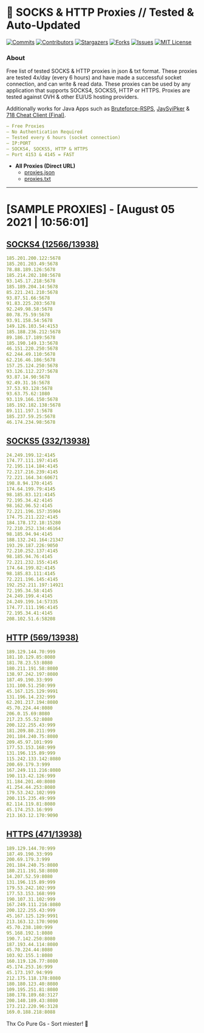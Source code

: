 <!-- MARKDOWN LINKS & IMAGES -->
<!-- https://www.markdownguide.org/basic-syntax/#reference-style-links -->
[contributors-shield]: https://img.shields.io/github/contributors/KaiBurton/free-proxies-autoupdated?style=for-the-badge
[contributors-url]: https://github.com/KaiBurton/free-proxies-autoupdated/graphs/contributors
[forks-shield]: https://img.shields.io/github/forks/KaiBurton/free-proxies-autoupdated?style=for-the-badge
[forks-url]: https://github.com/KaiBurton/free-proxies-autoupdated/network/members
[stars-shield]: https://img.shields.io/github/stars/KaiBurton/free-proxies-autoupdated?style=for-the-badge
[stars-url]: https://github.com/KaiBurton/free-proxies-autoupdated/stargazers
[issues-shield]: https://img.shields.io/github/issues/KaiBurton/free-proxies-autoupdated?style=for-the-badge
[issues-url]: https://github.com/KaiBurton/free-proxies-autoupdated/issues
[license-shield]: https://img.shields.io/github/license/KaiBurton/free-proxies-autoupdated?style=for-the-badge
[license-url]: https://github.com/KaiBurton/free-proxies-autoupdated/blob/main/LICENSE
[commit-shield]: https://img.shields.io/github/last-commit/KaiBurton/free-proxies-autoupdated?style=for-the-badge
[commit-url]: https://github.com/KaiBurton/free-proxies-autoupdated/commits/main

# 🎁 SOCKS & HTTP Proxies // Tested & Auto-Updated

[![Commits][commit-shield]][commit-url]
[![Contributors][contributors-shield]][contributors-url]
[![Stargazers][stars-shield]][stars-url]
[![Forks][forks-shield]][forks-url]
[![Issues][issues-shield]][issues-url]
[![MIT License][license-shield]][license-url]

### About
Free list of tested SOCKS & HTTP proxies in json & txt format. These proxies are tested 4x/day (every 6 hours) and have made a successful socket connection, and can write & read data. These proxies can be used by any application that supports SOCKS4, SOCKS5, HTTP or HTTPS. Proxies are tested against OVH & other EU/US hosting providers.

Additionally works for Java Apps such as [Bruteforce-RSPS](https://github.com/KaiBurton/Bruteforce-RSPS), [JaySyiPker](https://github.com/JayArrowz/JaySyiPker) & [718 Cheat Client (Final)](https://github.com/KaiBurton/718-Cheat-Client-Final). 

```yaml
— Free Proxies
— No Authentication Required
— Tested every 6 hours (socket connection)
— IP:PORT
— SOCKS4, SOCKS5, HTTP & HTTPS
— Port 4153 & 4145 = FAST
```

- **All Proxies (Direct URL)**
  - [proxies.json](https://raw.githubusercontent.com/KaiBurton/free-proxies-autoupdated/main/proxies.json)
  - [proxies.txt](https://raw.githubusercontent.com/KaiBurton/free-proxies-autoupdated/main/proxies.txt)

---

# [SAMPLE PROXIES] - [August 05 2021 | 10:56:01]

## [SOCKS4 (12566/13938)](https://raw.githubusercontent.com/KaiBurton/free-proxies-autoupdated/main/proxies-socks4.txt)
```yaml
185.201.200.122:5678
185.201.203.49:5678
78.88.189.126:5678
185.214.202.108:5678
93.145.17.218:5678
185.189.204.14:5678
85.221.241.210:5678
93.87.51.66:5678
91.83.225.203:5678
92.249.98.58:5678
80.78.75.59:5678
93.91.158.54:5678
149.126.103.54:4153
185.188.236.212:5678
89.186.17.189:5678
185.190.149.13:5678
46.151.220.250:5678
62.244.49.110:5678
62.216.46.186:5678
157.25.124.250:5678
93.126.112.227:5678
93.87.14.90:5678
92.49.31.16:5678
37.53.93.128:5678
93.63.75.62:1080
93.119.166.150:5678
185.192.182.138:5678
89.111.197.1:5678
185.237.59.25:5678
46.174.234.98:5678
```

## [SOCKS5 (332/13938)](https://raw.githubusercontent.com/KaiBurton/free-proxies-autoupdated/main/proxies-socks5.txt)
```yaml
24.249.199.12:4145
174.77.111.197:4145
72.195.114.184:4145
72.217.216.239:4145
72.221.164.34:60671
198.8.94.170:4145
174.64.199.79:4145
98.185.83.121:4145
72.195.34.42:4145
98.162.96.52:4145
72.221.196.157:35904
174.75.211.222:4145
184.178.172.18:15280
72.210.252.134:46164
98.185.94.94:4145
188.132.241.164:21347
193.29.187.226:9050
72.210.252.137:4145
98.185.94.76:4145
72.221.232.155:4145
174.64.199.82:4145
98.185.83.111:4145
72.221.196.145:4145
192.252.211.197:14921
72.195.34.58:4145
24.249.199.4:4145
24.249.199.14:57335
174.77.111.196:4145
72.195.34.41:4145
208.102.51.6:58208
```

## [HTTP (569/13938)](https://raw.githubusercontent.com/KaiBurton/free-proxies-autoupdated/main/proxies-http.txt)
```yaml
189.129.144.70:999
181.10.129.85:8080
181.78.23.53:8080
180.211.191.58:8080
138.97.242.197:8080
187.49.190.33:999
131.100.51.250:999
45.167.125.129:9991
131.196.14.232:999
62.201.217.194:8080
45.70.224.44:8080
206.0.15.69:8080
217.23.55.52:8080
200.122.255.43:999
181.209.80.211:999
201.184.240.75:8080
209.45.97.101:999
177.53.153.168:999
131.196.115.89:999
115.242.133.142:8080
200.69.179.3:999
167.249.111.216:8080
190.113.42.126:999
31.184.201.40:8080
41.254.44.253:8080
179.53.242.102:999
200.115.235.49:999
82.114.119.81:8080
45.174.253.16:999
213.163.12.170:9090
```

## [HTTPS (471/13938)](https://raw.githubusercontent.com/KaiBurton/free-proxies-autoupdated/main/proxies-https.txt)
```yaml
189.129.144.70:999
187.49.190.33:999
200.69.179.3:999
201.184.240.75:8080
180.211.191.58:8080
14.207.52.59:8080
131.196.115.89:999
179.53.242.102:999
177.53.153.168:999
190.107.31.102:999
167.249.111.216:8080
200.122.255.43:999
45.167.125.129:9991
213.163.12.170:9090
45.70.238.180:999
95.168.192.1:8080
190.7.142.250:8080
187.193.44.114:8080
45.70.224.44:8080
103.92.155.1:8080
160.119.126.77:8080
45.174.253.16:999
45.173.197.94:999
212.175.118.178:8080
180.180.123.40:8080
109.195.251.81:8080
180.178.189.68:3127
200.140.189.43:8080
173.212.220.96:3128
169.0.188.218:8088
```



Thx Co Pure Gs - Sort miester! 💟